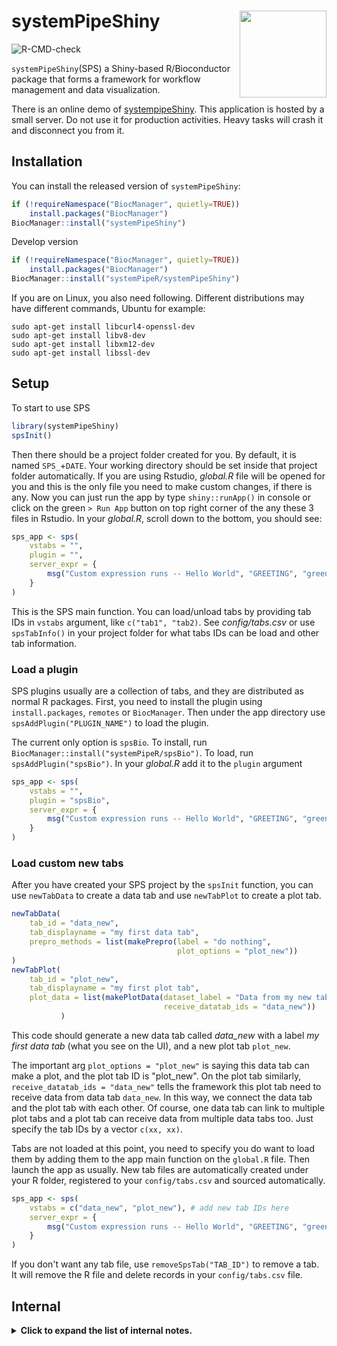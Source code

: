 
# systemPipeShiny <img src="https://github.com/systemPipeR/systemPipeShiny-book/blob/master/img/sps.png?raw=true" align="right" height="139" />

<!-- badges: start -->
![R-CMD-check](https://github.com/systemPipeR/systemPipeShiny/workflows/R-CMD-check/badge.svg)
<!-- badges: end -->

`systemPipeShiny`(SPS) a Shiny-based R/Bioconductor package that forms a framework for workflow management and data visualization. 


There is an online demo of [systempipeShiny](https://tgirke.shinyapps.io/systemPipeShiny/). 
This application is hosted by a small server. Do not use it for production activities. 
Heavy tasks will crash it and disconnect you from it. 

## Installation

You can install the released version of `systemPipeShiny`:

``` r
if (!requireNamespace("BiocManager", quietly=TRUE))
    install.packages("BiocManager")
BiocManager::install("systemPipeShiny")
```
Develop version

``` r
if (!requireNamespace("BiocManager", quietly=TRUE))
    install.packages("BiocManager")
BiocManager::install("systemPipeR/systemPipeShiny")
```


If you are on Linux, you also need following. Different distributions may have different 
commands, Ubuntu for example:

```
sudo apt-get install libcurl4-openssl-dev
sudo apt-get install libv8-dev
sudo apt-get install libxm12-dev
sudo apt-get install libssl-dev
```

## Setup

To start to use SPS

``` r
library(systemPipeShiny)
spsInit()
```

Then there should be a project folder created for you. By default, it is named `SPS_`+`DATE`. 
Your working directory should be set inside that project folder automatically. 
If you are using Rstudio, *global.R* file will be opened for you and this is the 
only file you need to make custom changes, if there is any.
Now you can just run the app by type `shiny::runApp()` in console or click on the green `> Run App` 
button on top right corner of the any these 3 files in Rstudio. 
In your *global.R*, scroll down to the bottom, you should see:


``` r
sps_app <- sps(
    vstabs = "",
    plugin = "",
    server_expr = {
        msg("Custom expression runs -- Hello World", "GREETING", "green")
    }
)
```

This is the SPS main function. You can load/unload tabs by providing tab IDs in `vstabs` argument, like 
`c("tab1", "tab2)`. See *config/tabs.csv* or use `spsTabInfo()` in your project 
folder for what tabs IDs can be load and other tab information. 

### Load a plugin 
SPS plugins usually are a collection of tabs, and they are distributed as normal 
R packages. First, you need to install the plugin using `install.packages`, `remotes` or 
`BiocManager`. Then under the app directory use `spsAddPlugin("PLUGIN_NAME")` to 
load the plugin.

The current only option is `spsBio`. To install, run `BiocManager::install("systemPipeR/spsBio")`. To load, run `spsAddPlugin("spsBio")`.
In your *global.R* add it to the `plugin` argument

``` r
sps_app <- sps(
    vstabs = "",
    plugin = "spsBio",
    server_expr = {
        msg("Custom expression runs -- Hello World", "GREETING", "green")
    }
)
```

### Load custom new tabs

After you have created your SPS project by the `spsInit` function, you can use `newTabData` to create a data tab 
and use `newTabPlot` to create a plot tab.

```r
newTabData(
    tab_id = "data_new", 
    tab_displayname = "my first data tab",
    prepro_methods = list(makePrepro(label = "do nothing",
                                     plot_options = "plot_new"))
)
newTabPlot(
    tab_id = "plot_new",
    tab_displayname = "my first plot tab",
    plot_data = list(makePlotData(dataset_label = "Data from my new tab",
                                  receive_datatab_ids = "data_new"))
           )
```
This code should generate a new data tab called *data_new* with a label *my first data tab* (what 
you see on the UI), and a new plot tab `plot_new`.

The important arg `plot_options = "plot_new"` is saying this data tab can make a plot, and the 
plot tab ID is "plot_new". On the plot tab similarly, `receive_datatab_ids = "data_new"` tells 
the framework this plot tab need to receive data from data tab `data_new`. In this way, we connect 
the data tab and the plot tab with each other. Of course, one data tab can link to multiple 
plot tabs and a plot tab can receive data from multiple data tabs too. Just specify the 
tab IDs by a vector `c(xx, xx)`.

Tabs are not loaded at this point, you need to specify you do want to load them by adding them 
to the app main function on the `global.R` file. Then launch the app as usually. New tab files 
are automatically created under your R folder, registered to your `config/tabs.csv` and 
sourced automatically.

``` r
sps_app <- sps(
    vstabs = c("data_new", "plot_new"), # add new tab IDs here
    server_expr = {
        msg("Custom expression runs -- Hello World", "GREETING", "green")
    }
)
```
If you don't want any tab file, use `removeSpsTab("TAB_ID")` to remove a tab. It will remove the R 
file and delete records in your `config/tabs.csv` file. 


## Internal 

<details>
<summary><b>
Click to expand the list of internal notes.
</b></summary>  

### Run to update the website (./docs/ folder)

``` r
pkgdown::build_site()
```

### Running roxygen

```r
roxygen2::roxygenise()
```

### TODO

See [github projects](https://github.com/systemPipeR/systemPipeShiny/projects)

</details>

